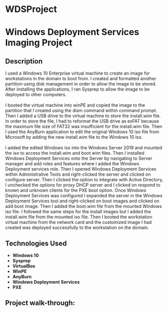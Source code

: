 # WDSProject

<h1>Windows Deployment Services Imaging Project</h1>

<h2>Description</h2>
I used a Windows 10 Enterprise virtual machine to create an image for workstations in the domain to boot from. I created and formatted another partition using disk management in order to allow the image to be stored. After installing the applications, I ran Sysprep to allow the image to be deployed to other computers. 
<br/><br/>
I booted the virtual machine into winPE and copied the image to the partition that I created using the dism command within command prompt. Then I added a USB drive to the virtual machine to store the install.wim file. In order to store the file, I had to reformat the USB drive as exFAT because the maximum file size of FAT32 was insufficient for the install.wim file. Then I used the AnyBurn application to edit the original Windows 10 iso file from Microsoft by adding the new install.wim file to the Windows 10 iso.
<br/><br/>
I added the edited Windows iso into the Windows Server 2019 and mounted the iso to access the install.wim and boot.wim files. Then I installed Windows Deployment Services onto the Server by navigating to Server manager and add roles and features where I added the Windows Deployment services role. Then I opened Windows Deployment Services within Administrative Tools and right-clicked the server and clicked on configure server. Then I clicked the option to integrate with Active Directory, I unchecked the options for proxy DHCP server and I clicked on respond to known and unknown clients for the PXE boot option. Once Windows Deployment Services was configured I expanded the server in the Windows Deployment Services tool and right-clicked on boot images and clicked on add boot image. Then I added the boot.wim file from the mounted Windows iso file. I followed the same steps for the install images but I added the install.wim file from the mounted iso file. Then I booted the workstation virtual machine from the network card and the customized image I had created was deployed successfully to the workstation on the domain.

<br />


<h2>Technologies Used</h2>

- <b>Windows 10</b>
- <b>Sysprep</b>
- <b>VirtualBox</b>
- <b>WinPE</b>
- <b>AnyBurn</b>
- <b>Windows Deployment Services</b>
- <b>PXE</b>


<h2>Project walk-through:</h2>
